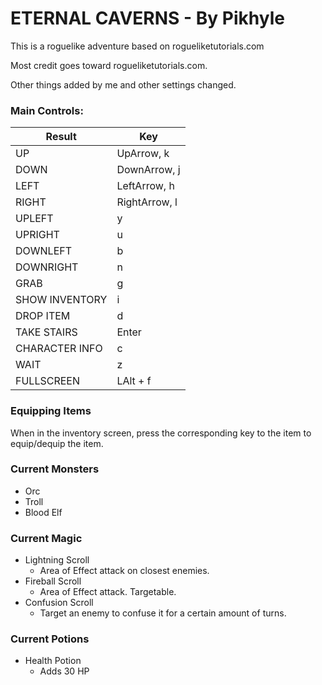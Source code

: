 # ETERNAL CAVERNS - By Pikhyle

This is a roguelike adventure based on rogueliketutorials.com

Most credit goes toward rogueliketutorials.com. 

Other things added by me and other settings changed.

### Main Controls:
| Result         | Key           |
| -------------- | ------------- |
| UP             | UpArrow, k    |
| DOWN           | DownArrow, j  |
| LEFT           | LeftArrow, h  |
| RIGHT          | RightArrow, l |
| UPLEFT         | y             |
| UPRIGHT        | u             |
| DOWNLEFT       | b             |
| DOWNRIGHT      | n             |
| GRAB           | g             |
| SHOW INVENTORY | i             |
| DROP ITEM      | d             |
| TAKE STAIRS    | Enter         |
| CHARACTER INFO | c             |
| WAIT           | z             |
| FULLSCREEN     | LAlt + f      |

### Equipping Items
When in the inventory screen, press the corresponding key to the item to equip/dequip the item.

### Current Monsters
- Orc
- Troll
- Blood Elf

### Current Magic
- Lightning Scroll
	- Area of Effect attack on closest enemies.
- Fireball Scroll
	- Area of Effect attack. Targetable.
- Confusion Scroll
	- Target an enemy to confuse it for a certain amount of turns.

### Current Potions
- Health Potion
	- Adds 30 HP

